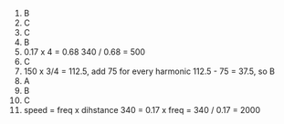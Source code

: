 1) B
2) C
3) C
4) B
5) 0.17 x 4 = 0.68 
	340 / 0.68 = 500
6) C
7) 150 x 3/4 = 112.5, add 75 for every harmonic
	112.5 - 75 = 37.5, so B
8) A
9) B
10) C
11) speed = freq x dihstance
	340 = 0.17 x freq = 340 / 0.17 = 2000
	